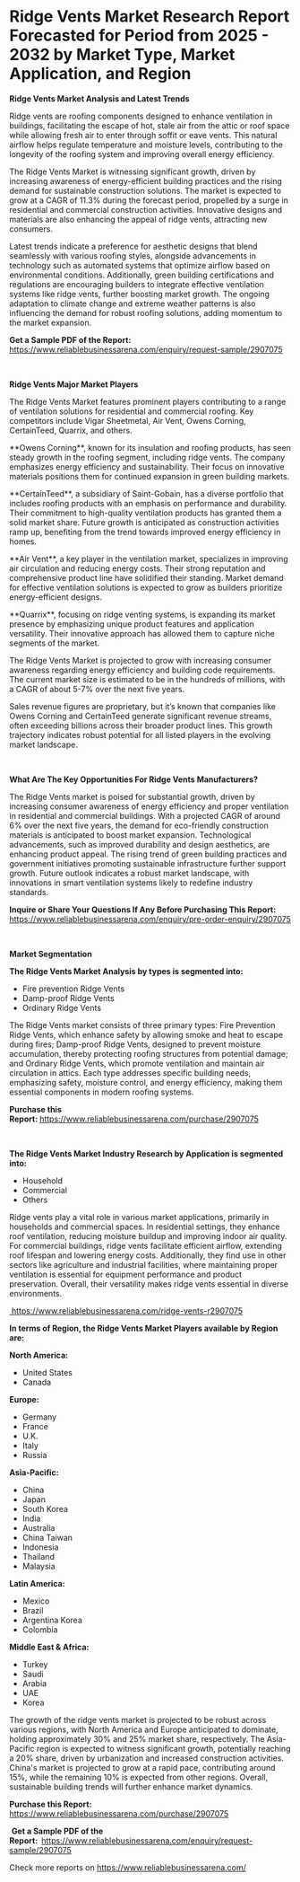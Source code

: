 <p><h1>Ridge Vents Market Research Report Forecasted for Period from 2025 -  2032 by Market Type, Market Application, and Region</h1></p><p><strong>Ridge Vents Market Analysis and Latest Trends</strong></p>
<p><p>Ridge vents are roofing components designed to enhance ventilation in buildings, facilitating the escape of hot, stale air from the attic or roof space while allowing fresh air to enter through soffit or eave vents. This natural airflow helps regulate temperature and moisture levels, contributing to the longevity of the roofing system and improving overall energy efficiency.</p><p>The Ridge Vents Market is witnessing significant growth, driven by increasing awareness of energy-efficient building practices and the rising demand for sustainable construction solutions. The market is expected to grow at a CAGR of 11.3% during the forecast period, propelled by a surge in residential and commercial construction activities. Innovative designs and materials are also enhancing the appeal of ridge vents, attracting new consumers.</p><p>Latest trends indicate a preference for aesthetic designs that blend seamlessly with various roofing styles, alongside advancements in technology such as automated systems that optimize airflow based on environmental conditions. Additionally, green building certifications and regulations are encouraging builders to integrate effective ventilation systems like ridge vents, further boosting market growth. The ongoing adaptation to climate change and extreme weather patterns is also influencing the demand for robust roofing solutions, adding momentum to the market expansion.</p></p>
<p><strong>Get a Sample PDF of the Report:&nbsp;</strong> <a href="https://www.reliablebusinessarena.com/enquiry/request-sample/2907075?utm_campaign=3041&utm_medium=2&utm_source=Github&utm_content=ia&utm_term=12032025&utm_id=ridge-vents">https://www.reliablebusinessarena.com/enquiry/request-sample/2907075</a></p>
<p>&nbsp;</p>
<p><strong>Ridge Vents Major Market Players</strong></p>
<p><p>The Ridge Vents Market features prominent players contributing to a range of ventilation solutions for residential and commercial roofing. Key competitors include Vigar Sheetmetal, Air Vent, Owens Corning, CertainTeed, Quarrix, and others.</p><p>**Owens Corning**, known for its insulation and roofing products, has seen steady growth in the roofing segment, including ridge vents. The company emphasizes energy efficiency and sustainability. Their focus on innovative materials positions them for continued expansion in green building markets.</p><p>**CertainTeed**, a subsidiary of Saint-Gobain, has a diverse portfolio that includes roofing products with an emphasis on performance and durability. Their commitment to high-quality ventilation products has granted them a solid market share. Future growth is anticipated as construction activities ramp up, benefiting from the trend towards improved energy efficiency in homes.</p><p>**Air Vent**, a key player in the ventilation market, specializes in improving air circulation and reducing energy costs. Their strong reputation and comprehensive product line have solidified their standing. Market demand for effective ventilation solutions is expected to grow as builders prioritize energy-efficient designs.</p><p>**Quarrix**, focusing on ridge venting systems, is expanding its market presence by emphasizing unique product features and application versatility. Their innovative approach has allowed them to capture niche segments of the market.</p><p>The Ridge Vents Market is projected to grow with increasing consumer awareness regarding energy efficiency and building code requirements. The current market size is estimated to be in the hundreds of millions, with a CAGR of about 5-7% over the next five years.</p><p>Sales revenue figures are proprietary, but it’s known that companies like Owens Corning and CertainTeed generate significant revenue streams, often exceeding billions across their broader product lines. This growth trajectory indicates robust potential for all listed players in the evolving market landscape.</p></p>
<p>&nbsp;</p>
<p><strong>What Are The Key Opportunities For Ridge Vents Manufacturers?</strong></p>
<p><p>The Ridge Vents market is poised for substantial growth, driven by increasing consumer awareness of energy efficiency and proper ventilation in residential and commercial buildings. With a projected CAGR of around 6% over the next five years, the demand for eco-friendly construction materials is anticipated to boost market expansion. Technological advancements, such as improved durability and design aesthetics, are enhancing product appeal. The rising trend of green building practices and government initiatives promoting sustainable infrastructure further support growth. Future outlook indicates a robust market landscape, with innovations in smart ventilation systems likely to redefine industry standards.</p></p>
<p><strong>Inquire or Share Your Questions If Any Before Purchasing This Report:</strong> <a href="https://www.reliablebusinessarena.com/enquiry/pre-order-enquiry/2907075?utm_campaign=3041&utm_medium=2&utm_source=Github&utm_content=ia&utm_term=12032025&utm_id=ridge-vents">https://www.reliablebusinessarena.com/enquiry/pre-order-enquiry/2907075</a></p>
<p>&nbsp;</p>
<p><strong>Market Segmentation</strong></p>
<p><strong>The Ridge Vents Market Analysis by types is segmented into:</strong></p>
<p><ul><li>Fire prevention Ridge Vents</li><li>Damp-proof Ridge Vents</li><li>Ordinary Ridge Vents</li></ul></p>
<p><p>The Ridge Vents market consists of three primary types: Fire Prevention Ridge Vents, which enhance safety by allowing smoke and heat to escape during fires; Damp-proof Ridge Vents, designed to prevent moisture accumulation, thereby protecting roofing structures from potential damage; and Ordinary Ridge Vents, which promote ventilation and maintain air circulation in attics. Each type addresses specific building needs, emphasizing safety, moisture control, and energy efficiency, making them essential components in modern roofing systems.</p></p>
<p><strong>Purchase this Report:&nbsp;</strong><a href="https://www.reliablebusinessarena.com/purchase/2907075?utm_campaign=3041&utm_medium=2&utm_source=Github&utm_content=ia&utm_term=12032025&utm_id=ridge-vents">https://www.reliablebusinessarena.com/purchase/2907075</a></p>
<p>&nbsp;</p>
<p><strong>The Ridge Vents Market Industry Research by Application is segmented into:</strong></p>
<p><ul><li>Household</li><li>Commercial</li><li>Others</li></ul></p>
<p><p>Ridge vents play a vital role in various market applications, primarily in households and commercial spaces. In residential settings, they enhance roof ventilation, reducing moisture buildup and improving indoor air quality. For commercial buildings, ridge vents facilitate efficient airflow, extending roof lifespan and lowering energy costs. Additionally, they find use in other sectors like agriculture and industrial facilities, where maintaining proper ventilation is essential for equipment performance and product preservation. Overall, their versatility makes ridge vents essential in diverse environments.</p></p>
<p><a href="https://www.reliablebusinessarena.com/ridge-vents-r2907075?utm_campaign=3041&utm_medium=2&utm_source=Github&utm_content=ia&utm_term=12032025&utm_id=ridge-vents">&nbsp;https://www.reliablebusinessarena.com/ridge-vents-r2907075</a></p>
<p><strong>In terms of Region, the Ridge Vents Market Players available by Region are:</strong></p>
<p>
    <p> <strong> North America: </strong>
        <ul>
            <li>United States</li>
            <li>Canada</li>
        </ul>
        </p> 
    <p> <strong> Europe: </strong>
        <ul>
            <li>Germany</li>
            <li>France</li>
            <li>U.K.</li>
            <li>Italy</li>
            <li>Russia</li>
        </ul>
        </p> 
    <p> <strong> Asia-Pacific: </strong>
        <ul>
            <li>China</li>
            <li>Japan</li>
            <li>South Korea</li>
            <li>India</li>
            <li>Australia</li>
            <li>China Taiwan</li>
            <li>Indonesia</li>
            <li>Thailand</li>
            <li>Malaysia</li>
        </ul>
        </p> 
    <p> <strong> Latin America: </strong>
        <ul>
            <li>Mexico</li>
            <li>Brazil</li>
            <li>Argentina Korea</li>
            <li>Colombia</li>
        </ul>
        </p> 
    <p> <strong> Middle East & Africa: </strong>
        <ul>
            <li>Turkey</li>
            <li>Saudi</li>
            <li>Arabia</li>
            <li>UAE</li>
            <li>Korea</li>
        </ul>
    </p>
    </p>
<p><p>The growth of the ridge vents market is projected to be robust across various regions, with North America and Europe anticipated to dominate, holding approximately 30% and 25% market share, respectively. The Asia-Pacific region is expected to witness significant growth, potentially reaching a 20% share, driven by urbanization and increased construction activities. China's market is projected to grow at a rapid pace, contributing around 15%, while the remaining 10% is expected from other regions. Overall, sustainable building trends will further enhance market dynamics.</p></p>
<p><strong>Purchase this Report: </strong><a href="https://www.reliablebusinessarena.com/purchase/2907075?utm_campaign=3041&utm_medium=2&utm_source=Github&utm_content=ia&utm_term=12032025&utm_id=ridge-vents">https://www.reliablebusinessarena.com/purchase/2907075</a></p>
<p>&nbsp;<strong>Get a Sample PDF of the Report:&nbsp;&nbsp;</strong><a href="https://www.reliablebusinessarena.com/enquiry/request-sample/2907075?utm_campaign=3041&utm_medium=2&utm_source=Github&utm_content=ia&utm_term=12032025&utm_id=ridge-vents">https://www.reliablebusinessarena.com/enquiry/request-sample/2907075</a></p>
<p><strong></strong></p>
<p>Check more reports on <a href="https://www.reliablebusinessarena.com/?utm_campaign=3041&utm_medium=2&utm_source=Github&utm_content=ia&utm_term=12032025&utm_id=ridge-vents">https://www.reliablebusinessarena.com/</a></p>